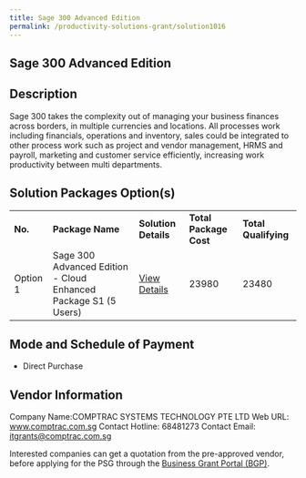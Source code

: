 ```yaml
---
title: Sage 300 Advanced Edition
permalink: /productivity-solutions-grant/solution1016
---
```


## Sage 300 Advanced Edition

## Description

Sage 300 takes the complexity out of managing your business finances across borders, in multiple currencies and locations. All processes work including financials, operations and inventory, sales could be integrated to other process work such as project and vendor management, HRMS and payroll, marketing and customer service efficiently, increasing work productivity between multi departments.

## Solution Packages Option(s)

<table>
<tr>
<td><b>No.</b></td>
<td><b>Package Name</b></td>
<td><b>Solution Details</b></td>
<td><b>Total Package Cost</b></td>
<td><b>Total Qualifying</b></td>
</tr>
<tr>
<td>Option 1</td>
<td>Sage 300 Advanced Edition - Cloud Enhanced Package S1 (5 Users)</td>
<td><a href='https://www.gobusiness.gov.sg/images/psg/Desensitised_Comptrac_Annex_3_CR_wef_30_Dec_2021_Part_4.pdf'>View Details</a></td>
<td>23980</td>
<td>23480</td>
</tr>
</table>

## Mode and Schedule of Payment

 - Direct Purchase

## Vendor Information

 Company Name:COMPTRAC SYSTEMS TECHNOLOGY PTE LTD 
Web URL: www.comptrac.com.sg 
Contact Hotline: 68481273 
Contact Email: itgrants@comptrac.com.sg 


Interested companies can get a quotation from the pre-approved vendor, before applying for the PSG through the <a href='https://www.businessgrants.gov.sg/'>Business Grant Portal (BGP)</a>.
